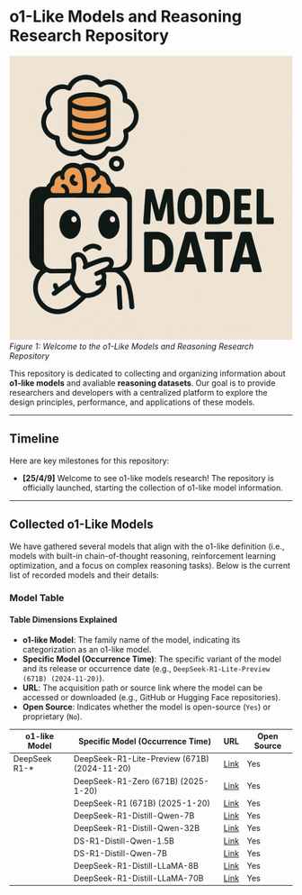 # o1-Like Models and Reasoning Research Repository

![image](https://github.com/Siki-cloud/Awesome-o1-Models/blob/main/imgs/logo.png)
*Figure 1: Welcome to the o1-Like Models and Reasoning Research Repository*

This repository is dedicated to collecting and organizing information about **o1-like models** and avaliable **reasoning datasets**. Our goal is to provide researchers and developers with a centralized platform to explore the design principles, performance, and applications of these models.

----

## Timeline
Here are key milestones for this repository:
- **[25/4/9]**  Welcome to see o1-like models research! The repository is officially launched, starting the collection of o1-like model information.

----

## Collected o1-Like Models
We have gathered several models that align with the o1-like definition (i.e., models with built-in chain-of-thought reasoning, reinforcement learning optimization, and a focus on complex reasoning tasks). Below is the current list of recorded models and their details:

### Model Table
#### Table Dimensions Explained
- **o1-like Model**: The family name of the model, indicating its categorization as an o1-like model.
- **Specific Model (Occurrence Time)**: The specific variant of the model and its release or occurrence date (e.g., `DeepSeek-R1-Lite-Preview (671B) (2024-11-20)`).
- **URL**: The acquisition path or source link where the model can be accessed or downloaded (e.g., GitHub or Hugging Face repositories).
- **Open Source**: Indicates whether the model is open-source (`Yes`) or proprietary (`No`).
  
| o1-like Model         | Specific Model (Occurrence Time)         | URL                                      | Open Source |
|-----------------------|------------------------------------------|------------------------------------------|-------------|
| DeepSeek R1-*         | DeepSeek-R1-Lite-Preview (671B) (2024-11-20) | [Link](https://github.com/deepseek-ai)   | Yes         |
|                       | DeepSeek-R1-Zero (671B) (2025-1-20)      | [Link](https://github.com/deepseek-ai)   | Yes         |
|                       | DeepSeek-R1 (671B) (2025-1-20)           | [Link](https://github.com/deepseek-ai)   | Yes         |
|                       | DeepSeek-R1-Distill-Qwen-7B              | [Link](https://huggingface.co/deepseek)  | Yes         |
|                       | DeepSeek-R1-Distill-Qwen-32B             | [Link](https://huggingface.co/deepseek)  | Yes         |
|                       | DS-R1-Distill-Qwen-1.5B                  | [Link](https://huggingface.co/deepseek)  | Yes         |
|                       | DS-R1-Distill-Qwen-7B                    | [Link](https://huggingface.co/deepseek)  | Yes         |
|                       | DeepSeek-R1-Distill-LLaMA-8B             | [Link](https://huggingface.co/deepseek)  | Yes         |
|                       | DeepSeek-R1-Distill-LLaMA-70B            | [Link](https://huggingface.co/deepseek)  | Yes         |
